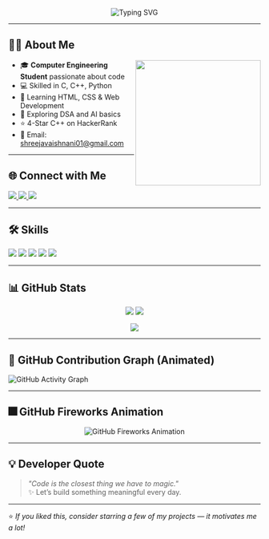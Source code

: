 <!-- Centered Typing Effect -->
<p align="center">
  <img src="https://readme-typing-svg.demolab.com?font=Fira+Code&weight=500&size=24&pause=1000&color=00FFC3&center=true&vCenter=true&width=600&lines=Hi%2C+I'm+Shreeja+Vipulkumar+Vaishnani+%F0%9F%91%8B;Welcome+to+my+GitHub+Universe+%F0%9F%9A%80" alt="Typing SVG" />
</p>

---

## 👩‍💻 About Me

<img align="right" src="https://media.giphy.com/media/iIqmM5tTjmpOB9mpbn/giphy.gif" width="250" />


- 🎓 **Computer Engineering Student** passionate about code  
- 💻 Skilled in C, C++, Python  
- 🌱 Learning HTML, CSS & Web Development  
- 🧠 Exploring DSA and AI basics  
- ⭐ 4-Star C++ on HackerRank  
- 📧 Email: shreejavaishnani01@gmail.com  

---

## 🌐 Connect with Me

<p>
  <a href="https://www.linkedin.com/in/shreeja-vaishnani-5893192a1/" target="_blank">
    <img src="https://img.shields.io/badge/LinkedIn-blue?style=for-the-badge&logo=linkedin&logoColor=white" />
  </a>
  <a href="mailto:shreejavaishnani01@gmail.com">
    <img src="https://img.shields.io/badge/Gmail-red?style=for-the-badge&logo=gmail&logoColor=white" />
  </a>
  <a href="https://www.hackerrank.com/24ce138_shreeja" target="_blank">
    <img src="https://img.shields.io/badge/HackerRank-2EC866?style=for-the-badge&logo=hackerrank&logoColor=white" />
  </a>
</p>

---

## 🛠️ Skills

<p align="left">
  <img src="https://img.shields.io/badge/C-00599C?style=for-the-badge&logo=c&logoColor=white" />
  <img src="https://img.shields.io/badge/C++-blue?style=for-the-badge&logo=c%2B%2B&logoColor=white" />
  <img src="https://img.shields.io/badge/Python-3776AB?style=for-the-badge&logo=python&logoColor=white" />
  <img src="https://img.shields.io/badge/HTML5-E34F26?style=for-the-badge&logo=html5&logoColor=white" />
  <img src="https://img.shields.io/badge/CSS3-1572B6?style=for-the-badge&logo=css3&logoColor=white" />
</p>

---

## 📊 GitHub Stats

<p align="center">
  <img src="https://github-readme-stats.vercel.app/api?username=shreeja-vaishnani&show_icons=true&theme=tokyonight" />
  <img src="https://github-readme-stats.vercel.app/api/top-langs/?username=shreeja-vaishnani&layout=compact&theme=tokyonight" />
</p>

<p align="center">
  <img src="https://github-readme-streak-stats.herokuapp.com/?user=shreeja-vaishnani&theme=tokyonight" />
</p>

---

## 🧠 GitHub Contribution Graph (Animated)

![GitHub Activity Graph](https://github-readme-activity-graph.vercel.app/graph?username=shreeja-vaishnani&theme=react-dark&area=true)

---
## 🎆 GitHub Fireworks Animation

<div align="center">
  <picture>
    <source media="(prefers-color-scheme: dark)" srcset="https://raw.githubusercontent.com/Shreeja-Vaishnani/Shreeja-Vaishnani/output/fireworks-dark.svg" />
    <source media="(prefers-color-scheme: light)" srcset="https://raw.githubusercontent.com/Shreeja-Vaishnani/Shreeja-Vaishnani/output/fireworks.svg" />
    <img alt="GitHub Fireworks Animation" src="https://raw.githubusercontent.com/Shreeja-Vaishnani/Shreeja-Vaishnani/output/fireworks.svg" />
  </picture>

 
</div>





---
## 💡 Developer Quote

> _"Code is the closest thing we have to magic."_  
> ✨ Let’s build something meaningful every day.

---

⭐ *If you liked this, consider starring a few of my projects — it motivates me a lot!*
